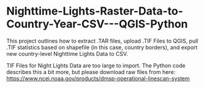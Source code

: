 # Nighttime-Lights-Raster-Data-to-Country-Year-CSV---QGIS-Python
This project outlines how to extract .TAR files, upload .TIF Files to QGIS, pull .TIF statistics based on shapefile (in this case, country borders), and export new country-level Nighttime Lights Data to CSV.

TIF Files for Night Lights Data are too large to import. The Python code describes this a bit more, but please download raw files from here: https://www.ncei.noaa.gov/products/dmsp-operational-linescan-system 

